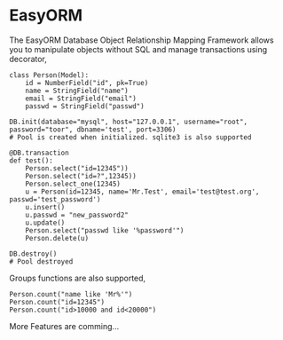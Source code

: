 # EasyORM

The EasyORM Database Object Relationship Mapping Framework allows you to manipulate objects without SQL and manage transactions using decorator,

    class Person(Model):
        id = NumberField("id", pk=True)
        name = StringField("name")
        email = StringField("email")
        passwd = StringField("passwd")
    
    DB.init(database="mysql", host="127.0.0.1", username="root", password="toor", dbname='test', port=3306) 
    # Pool is created when initialized. sqlite3 is also supported
    
    @DB.transaction
    def test():
        Person.select("id=12345"))
        Person.select("id=?",12345))
        Person.select_one(12345)
        u = Person(id=12345, name='Mr.Test', email='test@test.org', passwd='test_password')
        u.insert()
        u.passwd = "new_password2"
        u.update()
        Person.select("passwd like '%password'")
        Person.delete(u)
  
    DB.destroy()
    # Pool destroyed

Groups functions are also supported,

    Person.count("name like 'Mr%'")
    Person.count("id=12345")
    Person.count("id>10000 and id<20000")

More Features are comming...